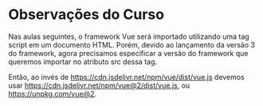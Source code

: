 # Observações do Curso

Nas aulas seguintes, o framework Vue será importado utilizando uma tag script em um documento HTML. Porém, devido ao lançamento da versão 3 do framework, agora precisamos especificar a versão do framework que queremos importar no atributo src dessa tag. 

Então, ao invés de https://cdn.jsdelivr.net/npm/vue/dist/vue.js devemos usar https://cdn.jsdelivr.net/npm/vue@2/dist/vue.js, ou https://unpkg.com/vue@2.



